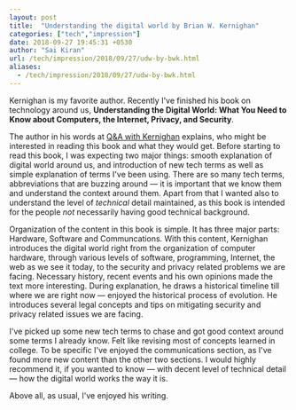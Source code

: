 ```yaml
---
layout: post
title:  "Understanding the digital world by Brian W. Kernighan"
categories: ["tech","impression"]
date: 2018-09-27 19:45:31 +0530
author: "Sai Kiran"
url: /tech/impression/2018/09/27/udw-by-bwk.html
aliases:
  - /tech/impression/2018/09/27/udw-by-bwk.html
---
```


Kernighan is my favorite author.
Recently I've finished his book on technology around us,
**Understanding the Digital World: What You Need to Know about Computers, the Internet, Privacy, and Security**.


The author in his words at [Q&A with Kernighan][Q&A with Kernighan] explains,
who might be interested in reading this book and what they would get.
Before starting to read this book, I was expecting two major things:
smooth explanation of digital world around us, and introduction of new tech terms
as well as simple explanation of terms I've been using.
There are so many tech terms, abbreviations that are buzzing around &mdash;
it is important that we know them and understand the context around them.
Apart from that I wanted also to understand the level of *technical* detail maintained,
as this book is intended for the people *not* necessarily having good
technical background.



Organization of the content in this book is simple.
It has three major parts: Hardware, Software and Communcations.
With this content, Kernighan introduces the digital world right
from the organization of computer hardware,
through various levels of software,
programming, Internet, the web as we see it today,
to the security and privacy related problems we are facing.
Necessary history, recent events and his own opinions made the text more interesting.
During explanation, he draws a historical timeline till where we are right now &mdash;
enjoyed the historical process of evolution.
He introduces several legal concepts and tips on mitigating security and
privacy related issues we are facing.


I've picked up some new tech terms to chase and got good context around some terms I already know.
Felt like revising most of concepts learned in college. To be specific I've enjoyed
the communications section, as I've found more new content than the other two sections.
I would highly recommend it,
if you wanted to know &mdash; with decent level of technical detail &mdash;
how the digital world works the way it is.

Above all, as usual, I've enjoyed his writing.




[Q&A with Kernighan]:https://press.princeton.edu/interviews/qa-10951